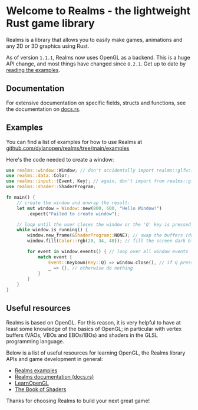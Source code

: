 # Welcome to Realms - the lightweight Rust game library

Realms is a library that allows you to easily make games, animations and any 2D
or 3D graphics using Rust.

As of version `1.1.1`, Realms now uses OpenGL as a backend. This is a huge API
change, and most things have changed since `0.2.1`. Get up to date by
[reading the examples](https://github.com/dylanopen/realms/tree/main/examples).

## Documentation

For extensive documentation on specific fields, structs and functions, see the
documentation on [docs.rs](https://docs.rs/realms).

## Examples

You can find a list of examples for how to use Realms at
[github.com/dylanopen/realms/tree/main/examples](https://github.com/dylanopen/realms/tree/main/examples)

Here's the code needed to create a window:

``` rust
use realms::window::Window; // don't accidentally import realms::glfw::Window!
use realms::data::Color;
use realms::input::{Event, Key}; // again, don't import from realms::glfw
use realms::shader::ShaderProgram;

fn main() {
    // create the window and unwrap the result:
    let mut window = Window::new(800, 600, "Hello Window!")
        .expect("Failed to create window");

    // loop until the user closes the window or the 'Q' key is pressed
    while window.is_running() {
        window.new_frame(&ShaderProgram::NONE); // swap the buffers (draw to the screen)
        window.fill(Color::rgb(20, 34, 40)); // fill the screen dark blue

        for event in window.events() { // loop over all window events
            match event {
                Event::KeyDown(Key::Q) => window.close(), // if Q pressed, exit loop
                _ => {}, // otherwise do nothing
            }
        }
    }
}
```

## Useful resources

Realms is based on OpenGL. For this reason, it is very helpful to have at
least some knowledge of the basics of OpenGL; in particular with vertex
buffers (VAOs, VBOs and EBOs/IBOs) and shaders in the GLSL programming language.

Below is a list of useful resources for learning OpenGL, the Realms library
APIs and game development in general:

- [Realms examples](https://github.com/dylanopen/realms/tree/main/examples)
- [Realms documentation (docs.rs)](https://docs.rs/realms)
- [LearnOpenGL](https://learnopengl.com)
- [The Book of Shaders](https://thebookofshaders.com/)

Thanks for choosing Realms to build your next great game!
